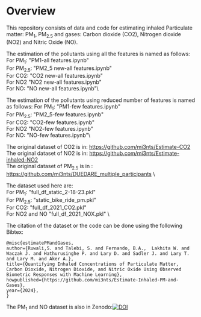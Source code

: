 # Overview
This repository consists of data and code for estimating inhaled Particulate matter: PM<sub>1</sub>, PM<sub>2.5</sub> and gases: Carbon dioxide (CO2), Nitrogen dioxide (NO2) and Nitric Oxide (NO).  

The estimation of the pollutants using all the features is named as follows: 
For PM<sub>1</sub>: "PM1-all features.ipynb"\
For PM<sub>2.5</sub>: "PM2_5 new-all features.ipynb"\
For CO2: "CO2 new-all features.ipynb"\
For NO2 "NO2 new-all features.ipynb"\
For NO: "NO new-all features.ipynb"\

The estimation of the pollutants using reduced number of features is named as follows: 
For PM<sub>1</sub>: "PM1-few features.ipynb"\
For PM<sub>2.5</sub>: "PM2_5-few features.ipynb"\
For CO2: "CO2-few features.ipynb"\
For NO2 "NO2-few features.ipynb"\
For NO: "NO-few features.ipynb"\\

The original dataset of CO2 is in: https://github.com/mi3nts/Estimate-CO2 \
The original dataset of NO2 is in: https://github.com/mi3nts/Estimate-inhaled-NO2 \
The original dataset of PM<sub>2.5</sub> is in : https://github.com/mi3nts/DUEDARE_multiple_participants \

The dataset used here are:\
For PM<sub>1</sub>: "full_df_static_2-18-23.pkl"\
For PM<sub>2.5</sub>: "static_bike_ride_pm.pkl"\
For CO2: "full_df_2021_CO2.pkl"\
For NO2 and NO "full_df_2021_NOX.pkl" \\

The citation of the dataset or the code can be done using the following
Bibtex:
```
@misc{estimatePMandGases,
author={Ruwali,S. and Talebi, S. and Fernando, B.A.,  Lakhita W. and Waczak J. and Hathurusinghe P. and Lary D. and Sadler J. and Lary T. and Lary M. and Aker A.},
title={Quantifying Inhaled Concentrations of Particulate Matter, Carbon Dioxide, Nitrogen Dioxide, and Nitric Oxide Using Observed Biometric Responses with Machine Learning},
howpublished={https://github.com/mi3nts/Estimate-Inhaled-PM-and-Gases},
year={2024},
}
```
The PM<sub>1</sub> and NO dataset is also in Zenodo:[![DOI](https://zenodo.org/badge/DOI/10.5281/zenodo.10639498.svg)](https://doi.org/10.5281/zenodo.10639498)
